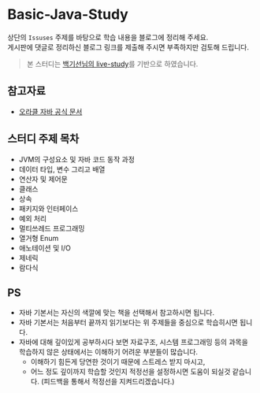 # Basic-Java-Study

상단의 `Issuses` 주제를 바탕으로 학습 내용을 블로그에 정리해 주세요. <br>
게시판에 댓글로 정리하신 블로그 링크를 제출해 주시면 부족하지만 검토해 드립니다.

> 본 스터디는 [백기선님의 live-study](https://github.com/whiteship/live-study)를 기반으로 하였습니다.

## 참고자료
- [오라클 자바 공식 문서](https://docs.oracle.com/javase/tutorial/index.html)

## 스터디 주제 목차

- JVM의 구성요소 및 자바 코드 동작 과정
- 데이터 타입, 변수 그리고 배열
- 연산자 및 제어문
- 클래스
- 상속
- 패키지와 인터페이스
- 예외 처리
- 멀티쓰레드 프로그래밍
- 열거형 Enum
- 애노테이션 및 I/O
- 제네릭
- 람다식

## PS
- 자바 기본서는 자신의 색깔에 맞는 책을 선택해서 참고하시면 됩니다.
- 자바 기본서는 처음부터 끝까지 읽기보다는 위 주제들을 중심으로 학습히시면 됩니다.
- 자바에 대해 깊이있게 공부하시다 보면 자료구조, 시스템 프로그래밍 등의 과목을 학습하지 않은 상태에서는 이해하기 어려운 부분들이 많습니다.
  - 이해하기 힘든게 당연한 것이기 때문에 스트레스 받지 마시고,
  - 어느 정도 깊이까지 학습할 것인지 적정선을 설정하시면 도움이 되실것 같습니다. (피드백을 통해서 적정선을 지켜드리겠습니다.)
